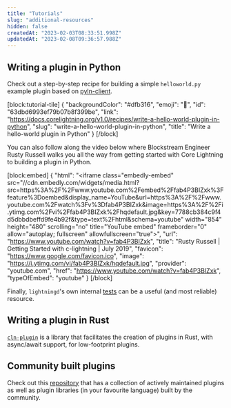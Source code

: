 ```yaml
---
title: "Tutorials"
slug: "additional-resources"
hidden: false
createdAt: "2023-02-03T08:33:51.998Z"
updatedAt: "2023-02-08T09:36:57.988Z"
---
```

## Writing a plugin in Python

Check out a step-by-step recipe for building a simple `helloworld.py` example plugin based on [pyln-client](https://github.com/ElementsProject/lightning/tree/master/contrib/pyln-client).


[block:tutorial-tile]
{
  "backgroundColor": "#dfb316",
  "emoji": "🦉",
  "id": "63dbd6993ef79b07b8f399be",
  "link": "https://docs.corelightning.org/v1.0/recipes/write-a-hello-world-plugin-in-python",
  "slug": "write-a-hello-world-plugin-in-python",
  "title": "Write a hello-world plugin in Python"
}
[/block]




You can also follow along the video below where Blockstream Engineer Rusty Russell walks you all the way from getting started with Core Lightning to building a plugin in Python.


[block:embed]
{
  "html": "<iframe class=\"embedly-embed\" src=\"//cdn.embedly.com/widgets/media.html?src=https%3A%2F%2Fwww.youtube.com%2Fembed%2Ffab4P3BIZxk%3Ffeature%3Doembed&display_name=YouTube&url=https%3A%2F%2Fwww.youtube.com%2Fwatch%3Fv%3Dfab4P3BIZxk&image=https%3A%2F%2Fi.ytimg.com%2Fvi%2Ffab4P3BIZxk%2Fhqdefault.jpg&key=7788cb384c9f4d5dbbdbeffd9fe4b92f&type=text%2Fhtml&schema=youtube\" width=\"854\" height=\"480\" scrolling=\"no\" title=\"YouTube embed\" frameborder=\"0\" allow=\"autoplay; fullscreen\" allowfullscreen=\"true\"></iframe>",
  "url": "https://www.youtube.com/watch?v=fab4P3BIZxk",
  "title": "Rusty Russell | Getting Started with c-lightning | July 2019",
  "favicon": "https://www.google.com/favicon.ico",
  "image": "https://i.ytimg.com/vi/fab4P3BIZxk/hqdefault.jpg",
  "provider": "youtube.com",
  "href": "https://www.youtube.com/watch?v=fab4P3BIZxk",
  "typeOfEmbed": "youtube"
}
[/block]




Finally, `lightningd`'s own internal [tests](https://github.com/ElementsProject/lightning/tree/master/tests/plugins) can be a useful (and most reliable) resource.

## Writing a plugin in Rust

[`cln-plugin`](https://docs.rs/cln-plugin/) is a library that facilitates the creation of plugins in Rust, with async/await support, for low-footprint plugins.

## Community built plugins

Check out this [repository](https://github.com/lightningd/plugins#plugin-builder-resources) that has a collection of actively maintained plugins as well as plugin libraries (in your favourite language) built by the community.